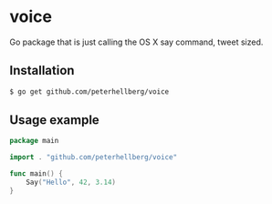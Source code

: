 voice
=====

Go package that is just calling the OS X say command, tweet sized.

## Installation

```bash
$ go get github.com/peterhellberg/voice
```

## Usage example

```go
package main

import . "github.com/peterhellberg/voice"

func main() {
	Say("Hello", 42, 3.14)
}
```
